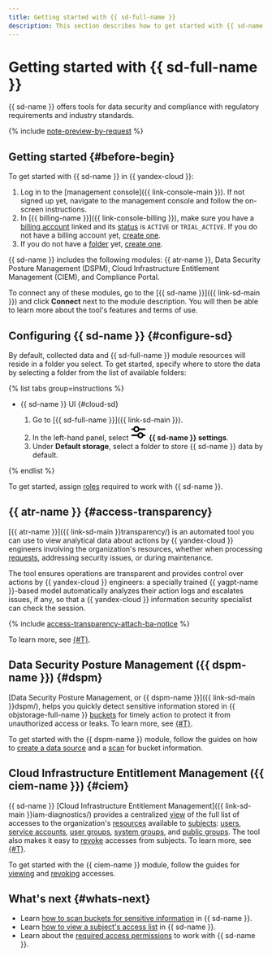 ```yaml
---
title: Getting started with {{ sd-full-name }}
description: This section describes how to get started with {{ sd-name }} and make use of its tools.
---
```


# Getting started with {{ sd-full-name }}

{{ sd-name }} offers tools for data security and compliance with regulatory requirements and industry standards.

{% include [note-preview-by-request](../_includes/note-preview-by-request.md) %}

## Getting started {#before-begin}

To get started with {{ sd-name }} in {{ yandex-cloud }}:

1. Log in to the [management console]({{ link-console-main }}). If not signed up yet, navigate to the management console and follow the on-screen instructions.
1. In [{{ billing-name }}]({{ link-console-billing }}), make sure you have a [billing account](../billing/concepts/billing-account.md) linked and its [status](../billing/concepts/billing-account-statuses.md) is `ACTIVE` or `TRIAL_ACTIVE`. If you do not have a billing account yet, [create one](../billing/quickstart/index.md#create_billing_account).
1. If you do not have a [folder](../resource-manager/concepts/resources-hierarchy.md#folder) yet, [create one](../resource-manager/operations/folder/create.md).

{{ sd-name }} includes the following modules: {{ atr-name }}, Data Security Posture Management (DSPM), Cloud Infrastructure Entitlement Management (CIEM), and Compliance Portal.

To connect any of these modules, go to the [{{ sd-name }}]({{ link-sd-main }}) and click **Connect** next to the module description. You will then be able to learn more about the tool's features and terms of use.

## Configuring {{ sd-name }} {#configure-sd}

By default, collected data and {{ sd-full-name }} module resources will reside in a folder you select. To get started, specify where to store the data by selecting a folder from the list of available folders:

{% list tabs group=instructions %}

- {{ sd-name }} UI {#cloud-sd}

  1. Go to [{{ sd-full-name }}]({{ link-sd-main }}).
  1. In the left-hand panel, select ![sliders](../_assets/console-icons/sliders.svg) **{{ sd-name }} settings**.
  1. Under **Default storage**, select a folder to store {{ sd-name }} data by default.

{% endlist %}

To get started, assign [roles](./security/index.md) required to work with {{ sd-name }}.

## {{ atr-name }} {#access-transparency}

[{{ atr-name }}]({{ link-sd-main }}transparency/) is an automated tool you can use to view analytical data about actions by {{ yandex-cloud }} engineers involving the organization's resources, whether when processing [requests](../support/overview.md), addressing security issues, or during maintenance.

The tool ensures operations are transparent and provides control over actions by {{ yandex-cloud }} engineers: a specially trained {{ yagpt-name }}-based model automatically analyzes their action logs and escalates issues, if any, so that a {{ yandex-cloud }} information security specialist can check the session.

{% include [access-transparency-attach-ba-notice](../_includes/security-deck/access-transparency-attach-ba-notice.md) %}

To learn more, see [{#T}](./concepts/access-transparency.md).

## Data Security Posture Management ({{ dspm-name }}) {#dspm}

[Data Security Posture Management, or {{ dspm-name }}]({{ link-sd-main }}dspm/), helps you quickly detect sensitive information stored in {{ objstorage-full-name }} [buckets](../storage/concepts/bucket.md) for timely action to protect it from unauthorized access or leaks. To learn more, see [{#T}](./concepts/dspm.md).

To get started with the {{ dspm-name }} module, follow the guides on how to [create a data source](./operations/dspm/create-data-source.md) and a [scan](./operations/dspm/create-scan.md) for bucket information.

## Cloud Infrastructure Entitlement Management ({{ ciem-name }}) {#ciem}

{{ sd-name }} [Cloud Infrastructure Entitlement Management]({{ link-sd-main }}iam-diagnostics/) provides a centralized [view](./operations/ciem/view-permissions.md) of the full list of accesses to the organization's [resources](../iam/concepts/access-control/resources-with-access-control.md) available to [subjects](../iam/concepts/access-control/index.md#subject): [users](../overview/roles-and-resources.md#users), [service accounts](../iam/concepts/users/service-accounts.md), [user groups](../organization/concepts/groups.md), [system groups](../iam/concepts/access-control/system-group.md), and [public groups](../iam/concepts/access-control/public-group.md). The tool also makes it easy to [revoke](./operations/ciem/revoke-permissions.md) accesses from subjects. To learn more, see [{#T}](./concepts/ciem.md).

To get started with the {{ ciem-name }} module, follow the guides for [viewing](./operations/ciem/view-permissions.md) and [revoking](./operations/ciem/revoke-permissions.md) accesses.


## What's next {#whats-next}

* Learn [how to scan buckets for sensitive information](./operations/dspm/create-scan.md) in {{ sd-name }}.
* Learn [how to view a subject's access list](./operations/ciem/view-permissions.md) in {{ sd-name }}.
* Learn about the [required access permissions](./security/index.md) to work with {{ sd-name }}.